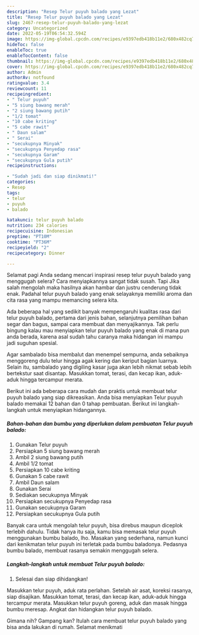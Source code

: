 ```yaml
---
description: "Resep Telur puyuh balado yang Lezat"
title: "Resep Telur puyuh balado yang Lezat"
slug: 2467-resep-telur-puyuh-balado-yang-lezat
category: Uncategorized
date: 2022-05-19T06:54:32.594Z
image: https://img-global.cpcdn.com/recipes/e9397edb418b11e2/680x482cq70/telur-puyuh-balado-foto-resep-utama.jpg
hideToc: false
enableToc: true
enableTocContent: false
thumbnail: https://img-global.cpcdn.com/recipes/e9397edb418b11e2/680x482cq70/telur-puyuh-balado-foto-resep-utama.jpg
cover: https://img-global.cpcdn.com/recipes/e9397edb418b11e2/680x482cq70/telur-puyuh-balado-foto-resep-utama.jpg
author: Admin
authorAv: notfound
ratingvalue: 3.4
reviewcount: 11
recipeingredient:
- " Telur puyuh"
- "5 siung bawang merah"
- "2 siung bawang putih"
- "1/2 tomat"
- "10 cabe kriting"
- "5 cabe rawit"
- " Daun salam"
- " Serai"
- "secukupnya Minyak"
- "secukupnya Penyedap rasa"
- "secukupnya Garam"
- "secukupnya Gula putih"
recipeinstructions:

- "Sudah jadi dan siap dinikmati!"
categories:
- Resep
tags:
- telur
- puyuh
- balado

katakunci: telur puyuh balado 
nutrition: 234 calories
recipecuisine: Indonesian
preptime: "PT10M"
cooktime: "PT36M"
recipeyield: "2"
recipecategory: Dinner

---
```



Selamat pagi Anda sedang mencari inspirasi resep telur puyuh balado yang menggugah selera? Cara menyiapkannya sangat tidak susah. Tapi Jika salah mengolah maka hasilnya akan hambar dan justru cenderung tidak enak. Padahal telur puyuh balado yang enak selayaknya memiliki aroma dan cita rasa yang mampu memancing selera kita.


Ada beberapa hal yang sedikit banyak mempengaruhi kualitas rasa dari telur puyuh balado, pertama dari jenis bahan, selanjutnya pemilihan bahan segar dan bagus, sampai cara membuat dan menyajikannya. Tak perlu bingung kalau mau menyiapkan telur puyuh balado yang enak di mana pun anda berada, karena asal sudah tahu caranya maka hidangan ini mampu jadi suguhan spesial.

Agar sambalado bisa membalut dan menempel sempurna, anda sebaiknya menggoreng dulu telur hingga agak kering dan keriput bagian luarnya. Selain itu, sambalado yang digiling kasar juga akan lebih nikmat sebab lebih bertekstur saat disantap. Masukkan tomat, terasi, dan kecap ikan, aduk-aduk hingga tercampur merata.


Berikut ini ada beberapa cara mudah dan praktis untuk membuat telur puyuh balado yang siap dikreasikan. Anda bisa menyiapkan Telur puyuh balado memakai 12 bahan dan 0 tahap pembuatan. Berikut ini langkah-langkah untuk menyiapkan hidangannya.

<!--inarticleads1-->

##### Bahan-bahan dan bumbu yang diperlukan dalam pembuatan Telur puyuh balado:

1. Gunakan  Telur puyuh
1. Persiapkan 5 siung bawang merah
1. Ambil 2 siung bawang putih
1. Ambil 1/2 tomat
1. Persiapkan 10 cabe kriting
1. Gunakan 5 cabe rawit
1. Ambil  Daun salam
1. Gunakan  Serai
1. Sediakan secukupnya Minyak
1. Persiapkan secukupnya Penyedap rasa
1. Gunakan secukupnya Garam
1. Persiapkan secukupnya Gula putih


Banyak cara untuk mengolah telur puyuh, bisa direbus maupun diceplok terlebih dahulu. Tidak hanya itu saja, kamu bisa memasak telur puyuh menggunakan bumbu balado, lho. Masakan yang sederhana, namun kunci dari kenikmatan telur puyuh ini terletak pada bumbu baladonya. Pedasnya bumbu balado, membuat rasanya semakin menggugah selera. 

<!--inarticleads2-->

##### Langkah-langkah untuk membuat Telur puyuh balado:


1. Selesai dan siap dihidangkan!

Masukkan telur puyuh, aduk rata perlahan. Setelah air asat, koreksi rasanya, siap disajikan. Masukkan tomat, terasi, dan kecap ikan, aduk-aduk hingga tercampur merata. Masukkan telur puyuh goreng, aduk dan masak hingga bumbu meresap. Angkat dan hidangkan telur puyuh balado. 

Gimana nih? Gampang kan? Itulah cara membuat telur puyuh balado yang bisa anda lakukan di rumah. Selamat menikmati
